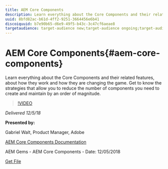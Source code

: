 ```yaml
---
title: AEM Core Components
description: Learn everything about the Core Components and their related features, about how they work and how they are changing the game. Get to know the strategies that allow you to reduce the number of components you need to create and maintain by an order of magnitude.
uuid: 8bfd82ac-b61d-4ff2-9251-3664456e6b41
discoiquuid: b7e90b65-d6e9-49f5-b43c-3c47cf6aeae8
targetaudience: target-audience new;target-audience ongoing;target-audience upgrader
---
```


# AEM Core Components{#aem-core-components}

Learn everything about the Core Components and their related features, about how they work and how they are changing the game. Get to know the strategies that allow you to reduce the number of components you need to create and maintain by an order of magnitude.

>[!VIDEO](https://video.tv.adobe.com/v/25674/)

*Delivered 12/5/18*

**Presented by:**

Gabriel Walt, Product Manager, Adobe

[AEM Core Components Documentation](https://helpx.adobe.com/experience-manager/core-components/user-guide.html)

AEM Gems - AEM Core Components - Date: 12/05/2018

[Get File](assets/aem-gems-aem-sitescorecomponents-12052018.pdf)
